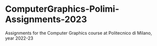 # ComputerGraphics-Polimi-Assignments-2023
Assignments for the Computer Graphics course at Politecnico di Milano, year 2022-23

